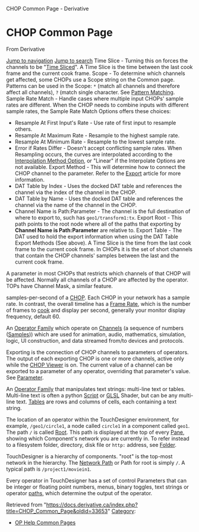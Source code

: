 

CHOP Common Page - Derivative




# CHOP Common Page
From Derivative

[Jump to navigation](#mw-head)
[Jump to search](#searchInput)
Time Slice - Turning this on forces the channels to be "[Time Sliced](Time_Slicing.html "Time Slicing")". A Time Slice is the time between the last cook frame and the current cook frame.
Scope - To determine which channels get affected, some CHOPs use a Scope string on the Common page.
Patterns can be used in the Scope: `*` (match all channels and therefore affect all channels), `?` (match single character. See [Pattern Matching](Pattern_Matching.html "Pattern Matching").
Sample Rate Match - Handle cases where multiple input CHOPs' sample rates are different. When the CHOP needs to combine inputs with different sample rates, the Sample Rate Match Options offers these choices:
* Resample At First Input's Rate - Use rate of first input to resample others.
* Resample At Maximum Rate - Resample to the highest sample rate.
* Resample At Minimum Rate - Resample to the lowest sample rate.
* Error if Rates Differ - Doesn't accept conflicting sample rates.
When Resampling occurs, the curves are interpolated according to the [Interpolation Method Option](https://docs.derivative.ca/index.php?title=Frequent_CHOP_Parameters&action=edit&redlink=1 "Frequent CHOP Parameters (page does not exist)"), or "Linear" if the Interpolate Options are not available.
Export Method - This will determine how to connect the CHOP channel to the parameter. Refer to the [Export](Export.html "Export") article for more information.
* DAT Table by Index - Uses the docked DAT table and references the channel via the index of the channel in the CHOP.
* DAT Table by Name - Uses the docked DAT table and references the channel via the name of the channel in the CHOP.
* Channel Name is Path:Parameter - The channel is the full destination of where to export to, such has `geo1/transform1:tx`.
Export Root - This path points to the root node where all of the paths that exporting by **Channel Name is Path:Parameter** are relative to.
Export Table - The DAT used to hold the export information when using the DAT Table Export Methods (See above).
A Time Slice is the time from the last cook frame to the current cook frame. In CHOPs it is the set of short channels that contain the CHOP channels' samples between the last and the current cook frame.

A parameter in most CHOPs that restricts which channels of that CHOP will be affected. Normally all channels of a CHOP are affected by the operator. TOPs have Channel Mask, a similar feature.

samples-per-second of a [CHOP](CHOP.html "CHOP"). Each CHOP in your network has a sample rate. In contrast, the overall timeline has a [Frame Rate](Frame_Rate.html "Frame Rate"), which is the number of frames to [cook](Cook.html "Cook") and display per second, generally your monitor display frequency, default 60.

An [Operator Family](Operator_Family.html "Operator Family") which operate on [Channels](Channel.html "Channel") (a sequence of numbers ([Samples](Sample.html "Sample"))) which are used for animation, audio, mathematics, simulation, logic, UI construction, and data streamed from/to devices and protocols.

Exporting is the connection of CHOP channels to parameters of operators. The output of each exporting CHOP is one or more channels, active only while the [CHOP Viewer](CHOP_Viewer.html "CHOP Viewer") is on. The current value of a channel can be exported to a parameter of any operator, overriding that parameter's value. See [Parameter](Parameter.html "Parameter").

An [Operator Family](Operator_Family.html "Operator Family") that manipulates text strings: multi-line text or tables. Multi-line text is often a python [Script](Script.html "Script") or [GLSL](GLSL.html "GLSL") Shader, but can be any multi-line text. [Tables](Table_DAT.html "Table DAT") are rows and columns of cells, each containing a text string.

The location of an operator within the TouchDesigner environment, for example, `/geo1/circle1`, a node called `circle1` in a component called `geo1`. The path `/` is called [Root](Root.html "Root"). This path is displayed at the top of every [Pane](Pane.html "Pane"), showing which Component's network you are currently in. To refer instead to a filesystem folder, directory, disk file or `http:` address, see [Folder](Folder.html "Folder").

TouchDesigner is a hierarchy of components. "root" is the top-most network in the hierarchy. The [Network Path](Network_Path.html "Network Path") or Path for root is simply `/`. A typical path is `/project1/moviein1`.

Every operator in TouchDesigner has a set of control Parameters that can be integer or floating point numbers, menus, binary toggles, text strings or operator [paths](Network_Path.html "Network Path"), which determine the output of the operator.

Retrieved from "<https://docs.derivative.ca/index.php?title=CHOP_Common_Page&oldid=33653>"
[Category](Special_Categories.html "Special:Categories"):
* [OP Help Common Pages](https://docs.derivative.ca/index.php?title=Category:OP_Help_Common_Pages&action=edit&redlink=1 "Category:OP Help Common Pages (page does not exist)")